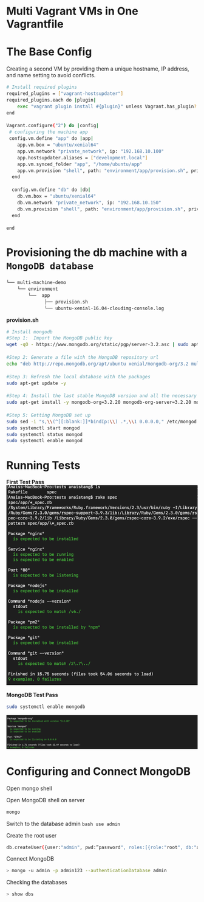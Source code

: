 # Multi Vagrant VMs in One Vagrantfile

# The Base Config

Creating a second VM by providing them a unique hostname, IP address, and name setting to avoid conflicts.
```bash
# Install required plugins
required_plugins = ["vagrant-hostsupdater"]
required_plugins.each do |plugin|
    exec "vagrant plugin install #{plugin}" unless Vagrant.has_plugin? plugin
end

Vagrant.configure("2") do |config|
 # configuring the machine app 
 config.vm.define "app" do |app|
    app.vm.box = "ubuntu/xenial64"
    app.vm.network "private_network", ip: "192.168.10.100"
    app.hostsupdater.aliases = ["development.local"]
    app.vm.synced_folder "app", "/home/ubuntu/app"
    app.vm.provision "shell", path: "environment/app/provision.sh", privileged: false
  end

  config.vm.define "db" do |db|
    db.vm.box = "ubuntu/xenial64"
    db.vm.network "private_network", ip: "192.168.10.150"
    db.vm.provision "shell", path: "environment/app/provision.sh", privileged: false
  end
  
end
```

# Provisioning the db machine with a `MongoDB database`

```bash
└── multi-machine-demo
    └── environment
        └──  app
              ├── provision.sh
              └── ubuntu-xenial-16.04-cloudimg-console.log           
```

**provision.sh**

```bash
# Install mongodb
#Step 1:  Import the MongoDB public key
wget -qO - https://www.mongodb.org/static/pgp/server-3.2.asc | sudo apt-key add -

#Step 2: Generate a file with the MongoDB repository url
echo "deb http://repo.mongodb.org/apt/ubuntu xenial/mongodb-org/3.2 multiverse" | sudo tee /etc/apt/sources.list.d/mongodb-org-3.2.list

#Step 3: Refresh the local database with the packages
sudo apt-get update -y

#Step 4: Install the last stable MongoDB version and all the necessary packages on our system
sudo apt-get install -y mongodb-org=3.2.20 mongodb-org-server=3.2.20 mongodb-org-shell=3.2.20 mongodb-org-mongos=3.2.20 mongodb-org-tools=3.2.20

#Step 5: Getting MongoDB set up
sudo sed -i "s,\\(^[[:blank:]]*bindIp:\\) .*,\\1 0.0.0.0," /etc/mongod.conf
sudo systemctl start mongod
sudo systemctl status mongod
sudo systemctl enable mongod
```

# Running Tests
**First Test Pass**
![pass_rake_spec](first_testpass.jpeg)

**MongoDB Test Pass**
```bash
sudo systemctl enable mongodb
```
![mongodb_testpass](mongodb_testpass.jpeg)

# Configuring and Connect MongoDB
Open mongo shell 

Open MongoDB shell on server 
```bash
mongo
```

Switch to the database admin
``bash
use admin
``

Create the root user
```bash
db.createUser({user:"admin", pwd:”password", roles:[{role:"root", db:"admin"}]})
```

Connect MongoDB
```bash
> mongo -u admin -p admin123 --authenticationDatabase admin
```

Checking the databases
```bash
> show dbs
```
